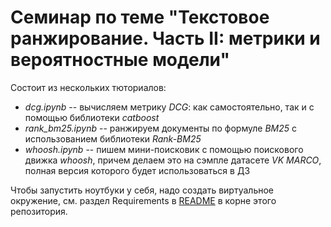 # Семинар по теме "Текстовое ранжирование. Часть II: метрики и вероятностные модели"

Состоит из нескольких тюториалов:

- _dcg.ipynb_                   -- вычисляем метрику _DCG_: как самостоятельно, так и с помощью библиотеки _catboost_
- _rank_bm25.ipynb_             -- ранжируем документы по формуле _BM25_ с использованием библиотеки _Rank-BM25_
- _whoosh.ipynb_                -- пишем мини-поисковик с помощью поискового движка _whoosh_, причем делаем это на сэмпле датасете _VK MARCO_, полная версия которого будет использоваться в ДЗ

Чтобы запустить ноутбуки у себя, надо создать виртуальное окружение, см. раздел Requirements в [README](/README.md) в корне этого репозитория.

